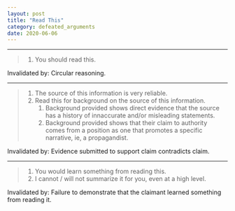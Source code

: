 ```yaml
---
layout: post
title: "Read This"
category: defeated_arguments
date: 2020-06-06
---
```


---

> 1. You should read this.

Invalidated by: Circular reasoning.

---

> 1. The source of this information is very reliable.
> 2. Read this for background on the source of this information.
>    1. Background provided shows direct evidence that the source has a history of innaccurate and/or misleading statements.
>    2. Background provided shows that their claim to authority comes from a position as one that promotes a specific narrative, ie, a propagandist.

Invalidated by: Evidence submitted to support claim contradicts claim.

---

> 1. You would learn something from reading this.
> 2. I cannot / will not summarize it for you, even at a high level.

Invalidated by: Failure to demonstrate that the claimant learned something from reading it.
